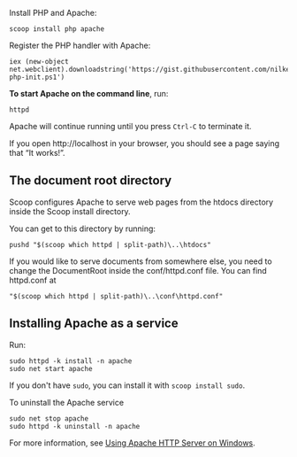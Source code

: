 Install PHP and Apache:

    scoop install php apache

Register the PHP handler with Apache:

    iex (new-object net.webclient).downloadstring('https://gist.githubusercontent.com/nilkesede/c98a275b80b6d373131df82eaba96c63/raw/apache-php-init.ps1')

**To start Apache on the command line**, run:

    httpd

Apache will continue running until you press `Ctrl-C` to terminate it.

If you open http://localhost in your browser, you should see a page saying that &ldquo;It works!&rdquo;.

## The document root directory
Scoop configures Apache to serve web pages from the htdocs directory inside the Scoop install directory.

You can get to this directory by running:
    
    pushd "$(scoop which httpd | split-path)\..\htdocs"

If you would like to serve documents from somewhere else, you need to change the DocumentRoot inside the conf/httpd.conf file. You can find httpd.conf at

    "$(scoop which httpd | split-path)\..\conf\httpd.conf"

## Installing Apache as a service

Run:

    sudo httpd -k install -n apache
    sudo net start apache

If you don't have `sudo`, you can install it with `scoop install sudo`.

To uninstall the Apache service

    sudo net stop apache
    sudo httpd -k uninstall -n apache

For more information, see [Using Apache HTTP Server on Windows](http://httpd.apache.org/docs/current/platform/windows.html).